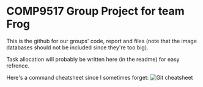 # COMP9517 Group Project for team Frog

This is the github for our groups' code, report and files (note that the image databases should not be included since they're too big).

Task allocation will probably be written here (in the readme) for easy refrence.

Here's a command cheatsheet since I sometimes forget:
![Git cheatsheet](https://i.redd.it/8341g68g1v7y.png)
